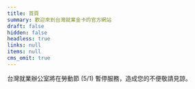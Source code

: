 ```yaml
---
title: 首頁
summary: 歡迎來到台灣就業金卡的官方網站
draft: false
hidden: false
headless: true
links: null
items: null
cms_omit: true
---
```

台灣就業辦公室將在勞動節 (5/1) 暫停服務，造成您的不便敬請見諒。